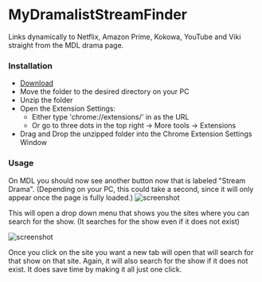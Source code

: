 # MyDramalistStreamFinder
Links dynamically to Netflix, Amazon Prime, Kokowa, YouTube and Viki straight from the MDL drama page.

### Installation
   - [Download](https://github.com/JDatPNW/MyDramalistStreamFinder/archive/refs/heads/master.zip)
   - Move the folder to the desired directory on your PC
   - Unzip the folder
   - Open the Extension Settings:
      - Either type 'chrome://extensions/' in as the URL
      - Or go to three dots in the top right -> More tools -> Extensions
   - Drag and Drop the unzipped folder into the Chrome Extension Settings Window

### Usage
  On MDL you should now see another button now that is labeled "Stream Drama". (Depending on your PC, this could take a second, since it will only appear once the page is fully loaded.)
  ![screenshot](https://i.imgur.com/ee3Qtxa.png)

  This will open a drop down menu that shows you the sites where you can search for the show. (It searches for the show even if it does not exist)  

  ![screenshot](https://i.imgur.com/zuctAAH.png)

  Once you click on the site you want a new tab will open that will search for that show on that site. Again, it will also search for the show if it does not exist. It does save time by making it all just one click.

